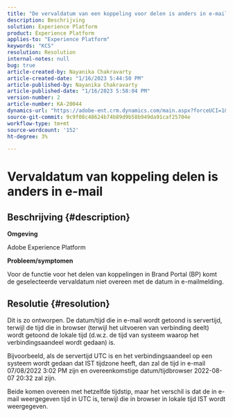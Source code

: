 ```yaml
---
title: "De vervaldatum van een koppeling voor delen is anders in e-mail"
description: Beschrijving
solution: Experience Platform
product: Experience Platform
applies-to: "Experience Platform"
keywords: "KCS"
resolution: Resolution
internal-notes: null
bug: true
article-created-by: Nayanika Chakravarty
article-created-date: "1/16/2023 5:44:50 PM"
article-published-by: Nayanika Chakravarty
article-published-date: "1/16/2023 5:58:04 PM"
version-number: 2
article-number: KA-20044
dynamics-url: "https://adobe-ent.crm.dynamics.com/main.aspx?forceUCI=1&pagetype=entityrecord&etn=knowledgearticle&id=9e14b874-c595-ed11-aad1-6045bd006149"
source-git-commit: 9c9f08c48624b74b89d9b58b949da91caf25704e
workflow-type: tm+mt
source-wordcount: '152'
ht-degree: 3%

---
```


# Vervaldatum van koppeling delen is anders in e-mail

## Beschrijving {#description}


<b>Omgeving</b>

Adobe Experience Platform

<b>Probleem/symptomen</b>

Voor de functie voor het delen van koppelingen in Brand Portal (BP) komt de geselecteerde vervaldatum niet overeen met de datum in e-mailmelding.


## Resolutie {#resolution}


Dit is zo ontworpen. De datum/tijd die in e-mail wordt getoond is servertijd, terwijl de tijd die in browser (terwijl het uitvoeren van verbinding deelt) wordt getoond de lokale tijd (d.w.z. de tijd van systeem waarop het verbindingsaandeel wordt gedaan) is.

Bijvoorbeeld, als de servertijd UTC is en het verbindingsaandeel op een systeem wordt gedaan dat IST tijdzone heeft, dan zal de tijd in e-mail 07/08/2022 3:02 PM zijn en overeenkomstige datum/tijdbrowser 2022-08-07 20:32 zal zijn.

Beide komen overeen met hetzelfde tijdstip, maar het verschil is dat de in e-mail weergegeven tijd in UTC is, terwijl die in browser in lokale tijd IST wordt weergegeven.
